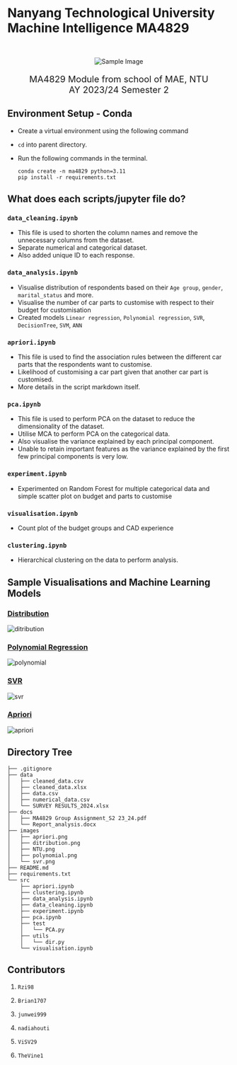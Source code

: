 # Nanyang Technological University Machine Intelligence MA4829 #

<br>

<div align='center' style="text-align:center">

![Sample Image](https://images.scholarschoice.com.sg/wp-content/uploads/2017/06/NTU.png)

</div>

<p align='center' style="font-size: 20px;">
    MA4829 Module from school of MAE, NTU <br>
    AY 2023/24 Semester 2
</p>

## Environment Setup - Conda ##

- Create a virtual environment using the following command
- `cd` into parent directory.
- Run the following commands in the terminal.

    ```
    conda create -n ma4829 python=3.11
    pip install -r requirements.txt
    ```

## What does each scripts/jupyter file do?

### `data_cleaning.ipynb` ###

- This file is used to shorten the column names and remove the unnecessary columns from the dataset.
- Separate numerical and categorical dataset.
- Also added unique ID to each response.

### `data_analysis.ipynb` ###

- Visualise distribution of respondents based on their `Age group`, `gender`, `marital_status` and more.
- Visualise the number of car parts to customise with respect to their budget for customisation
- Created models `Linear regression`, `Polynomial regression`, `SVR`, `DecisionTree`, `SVM`, `ANN`

### `apriori.ipynb` ###

- This file is used to find the association rules between the different car parts that the respondents want to customise.
- Likelihood of customising a car part given that another car part is customised.
- More details in the script markdown itself.

### `pca.ipynb` ###

- This file is used to perform PCA on the dataset to reduce the dimensionality of the dataset.
- Utilise MCA to perform PCA on the categorical data.
- Also visualise the variance explained by each principal component.
- Unable to retain important features as the variance explained by the first few principal components is very low.

### `experiment.ipynb` ###

- Experimented on Random Forest for multiple categorical data and simple scatter plot on budget and parts to customise

### `visualisation.ipynb` ###

- Count plot of the budget groups and CAD experience

### `clustering.ipynb` ###

- Hierarchical clustering on the data to perform analysis.

## Sample Visualisations and Machine Learning Models ##

### <u>Distribution</u> ###
![ditribution](https://github.com/Rzi98/MA4829-AY23-24-S2/assets/84122776/319465ad-5783-4218-b3f0-da3f6d6d0501)

### <u>Polynomial Regression</u> ###
![polynomial](https://github.com/Rzi98/MA4829-AY23-24-S2/assets/84122776/599e3b9e-7504-48de-b184-d4b5fbfb10ec)

### <u>SVR</u> ###
![svr](https://github.com/Rzi98/MA4829-AY23-24-S2/assets/84122776/2d28b9a7-2702-46cf-8f68-f6eda223a389)

### <u>Apriori</u> ###
![apriori](https://github.com/Rzi98/MA4829-AY23-24-S2/assets/84122776/e9fa9e5d-97eb-4a81-992e-8c02a554fd47)

## Directory Tree ##

    ├── .gitignore
    ├── data
    │   ├── cleaned_data.csv
    │   ├── cleaned_data.xlsx
    │   ├── data.csv
    │   ├── numerical_data.csv
    │   └── SURVEY RESULTS_2024.xlsx
    ├── docs
    │   ├── MA4829 Group Assignment_S2 23_24.pdf
    │   └── Report_analysis.docx
    ├── images
    │   ├── apriori.png
    │   ├── ditribution.png
    │   ├── NTU.png
    │   ├── polynomial.png
    │   └── svr.png
    ├── README.md
    ├── requirements.txt
    └── src
        ├── apriori.ipynb
        ├── clustering.ipynb
        ├── data_analysis.ipynb
        ├── data_cleaning.ipynb
        ├── experiment.ipynb
        ├── pca.ipynb
        ├── test
        │   └── PCA.py
        ├── utils
        │   └── dir.py
        └── visualisation.ipynb
        

## Contributors ##

1. `Rzi98`

2. `Brian1707`

3. `junwei999`

4. `nadiahouti`

5. `ViSV29`

6. `TheVine1`
